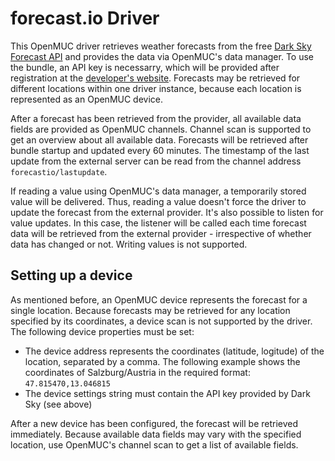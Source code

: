 # forecast.io Driver
This OpenMUC driver retrieves weather forecasts from the free [Dark Sky Forecast API](https://developer.forecast.io/) and provides the data via OpenMUC's data manager. To use the bundle, an API key is necessarry, which will be provided after registration at the [developer's website](https://developer.forecast.io/). Forecasts may be retrieved for different locations within one driver instance, because each location is represented as an OpenMUC device.

After a forecast has been retrieved from the provider, all available data fields are provided as OpenMUC channels. Channel scan is supported to get an overview about all available data. Forecasts will be retrieved after bundle startup and updated every 60 minutes. The timestamp of the last update from the external server can be read from the channel address `forecastio/lastupdate`.

If reading a value using OpenMUC's data manager, a temporarily stored value will be delivered. Thus, reading a value doesn't force the driver to update the forecast from the external provider. It's also possible to listen for value updates. In this case, the listener will be called each time forecast data will be retrieved from the external provider - irrespective of whether data has changed or not. Writing values is not supported.

## Setting up a device
As mentioned before, an OpenMUC device represents the forecast for a single location. Because forecasts may be retrieved for any location specified by its coordinates, a device scan is not supported by the driver. The following device properties must be set:

* The device address represents the coordinates (latitude, logitude) of the location, separated by a comma. The following example shows the coordinates of Salzburg/Austria in the required format: `47.815470,13.046815`
* The device settings string must contain the API key provided by Dark Sky (see above)

After a new device has been configured, the forecast will be retrieved immediately. Because available data fields may vary with the specified location, use OpenMUC's channel scan to get a list of available fields.
